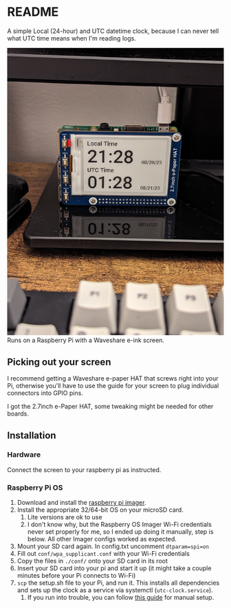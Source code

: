 # README #

A simple Local (24-hour) and UTC datetime clock, because I can never tell what UTC time means when I'm reading logs.

![utc-clock](./images/utc-clock.jpg)
Runs on a Raspberry Pi with a Waveshare e-ink screen.

## Picking out your screen ##
I recommend getting a Waveshare e-paper HAT that screws right into your Pi, otherwise you'll have to use the guide for your screen to plug individual connectors into GPIO pins.

I got the 2.7inch e-Paper HAT, some tweaking might be needed for other boards.

## Installation ##

### Hardware ###
Connect the screen to your raspberry pi as instructed.

### Raspberry Pi OS ###
1. Download and install the [raspberry pi imager](https://www.raspberrypi.com/software/).
1. Install the appropriate 32/64-bit OS on your microSD card.
   1. Lite versions are ok to use
   1. I don't know why, but the Raspberry OS Imager Wi-Fi credentials never set properly for me, so I ended up doing it manually, step is below. All other Imager configs worked as expected.
1. Mount your SD card again. In config.txt uncomment `dtparam=spi=on`
1. Fill out `conf/wpa_supplicant.conf` with your Wi-Fi credentials
1. Copy the files in `./conf/` onto your SD card in its root
1. Insert your SD card into your pi and start it up (it might take a couple minutes before your Pi connects to Wi-Fi)
1. `scp` the setup.sh file to your Pi, and run it. This installs all dependencies and sets up the clock as a service via systemctl (`utc-clock.service`).
   1. If you run into trouble, you can follow [this guide](https://www.waveshare.com/wiki/Template:Raspberry_Pi_Guides_for_SPI_e-Paper) for manual setup.
